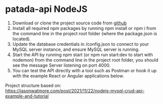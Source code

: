 # patada-api NodeJS


1) Download or clone the project source code from [github](https://github.com/gustavo-gomes-ghg/selenium-games-api.git)
2) Install all required npm packages by running npm install or npm i from the command line in the project root folder (where the package.json is located).
3) Update the database credentials in /config.json to connect to your MySQL server instance, and ensure MySQL server is running.
4) Start the API by running npm start (or npm run start:dev to start with nodemon) from the command line in the project root folder, you should see the message Server listening on port 4000.
5) You can test the API directly with a tool such as Postman or hook it up with the example React or Angular applications below.


Project structure based on: https://jasonwatmore.com/post/2021/11/22/nodejs-mysql-crud-api-example-and-tutorial